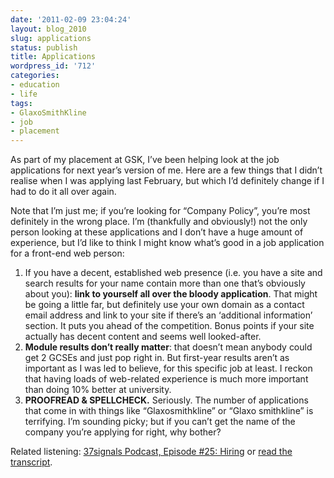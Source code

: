 ```yaml
---
date: '2011-02-09 23:04:24'
layout: blog_2010
slug: applications
status: publish
title: Applications
wordpress_id: '712'
categories:
- education
- life
tags:
- GlaxoSmithKline
- job
- placement
---
```


As part of my placement at GSK, I’ve been helping look at the job applications
for next year’s version of me. Here are a few things that I didn’t realise
when I was applying last February, but which I’d definitely change if I had to
do it all over again.

Note that I’m just me; if you’re looking for “Company Policy”, you’re most
definitely in the wrong place. I’m (thankfully and obviously!) not the only
person looking at these applications and I don’t have a huge amount of
experience, but I’d like to think I might know what’s good in a job
application for a front-end web person:

1. If you have a decent, established web presence (i.e. you have a site and
    search results for your name contain more than one that’s obviously about
    you): **link to yourself all over the bloody application**. That might be
    going a little far, but definitely use your own domain as a contact email
    address and link to your site if there’s an ‘additional information’ section.
    It puts you ahead of the competition. Bonus points if your site actually has
    decent content and seems well looked-after.
2. **Module results don’t really matter**: that doesn’t mean anybody could
    get 2 GCSEs and just pop right in. But first-year results aren’t as important
    as I was led to believe, for this specific job at least. I reckon that having
    loads of web-related experience is much more important than doing 10% better
    at university.
3. **PROOFREAD & SPELLCHECK.** Seriously. The number of applications that
    come in with things like “Glaxosmithkline” or “Glaxo smithkline” is
    terrifying. I’m sounding picky; but if you can’t get the name of the company
    you’re applying for right, why bother?

Related listening: [37signals Podcast, Episode #25:
Hiring](http://37signals.com/podcast#episode25) or [read the
transcript](http://37signals.com/transcripts/37signals_podcast_ep25).
